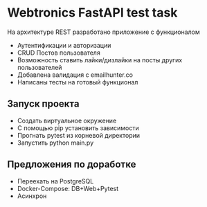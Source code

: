 # Webtronics FastAPI test task
На архитектуре REST разработано приложение с функционалом
- Аутентификации и авторизации
- CRUD Постов пользователя
- Возможность ставить лайки/дизлайки на посты других пользователей
- Добавлена валидация с emailhunter.co
- Написаны тесты на готовый функционал

## Запуск проекта
 - Создать виртуальное окружение
 - С помощью pip установить зависимости
 - Прогнать pytest из корневой директории
 - Запустить python main.py
## Предложения по доработке

- Переехать на PostgreSQL
- Docker-Compose: DB+Web+Pytest
- Асинхрон


